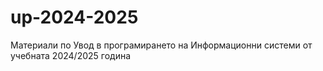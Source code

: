 # up-2024-2025
Материали по Увод в програмирането на Информационни системи от учебната 2024/2025 година 
